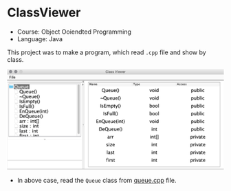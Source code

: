 # ClassViewer
- Course: Object Ooiendted Programming
- Language: Java

This project was to make a program, which read `.cpp` file and show by class.

![main.png](./main.png?raw=true)

- In above case, read the `Queue` class from [queue.cpp](./src/Queue.cpp) file.